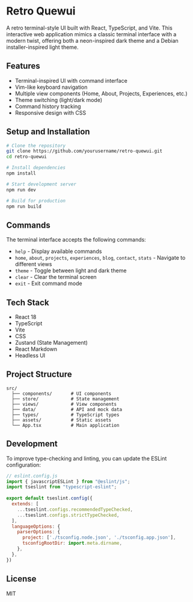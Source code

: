 # Retro Quewui

A retro terminal-style UI built with React, TypeScript, and Vite. This interactive web application mimics a classic terminal interface with a modern twist, offering both a neon-inspired dark theme and a Debian installer-inspired light theme.

## Features

- Terminal-inspired UI with command interface
- Vim-like keyboard navigation
- Multiple view components (Home, About, Projects, Experiences, etc.)
- Theme switching (light/dark mode)
- Command history tracking
- Responsive design with CSS

## Setup and Installation

```bash
# Clone the repository
git clone https://github.com/yourusername/retro-quewui.git
cd retro-quewui

# Install dependencies
npm install

# Start development server
npm run dev

# Build for production
npm run build
```

## Commands

The terminal interface accepts the following commands:

- `help` - Display available commands
- `home`, `about`, `projects`, `experiences`, `blog`, `contact`, `stats` - Navigate to different views
- `theme` - Toggle between light and dark theme
- `clear` - Clear the terminal screen
- `exit` - Exit command mode

## Tech Stack

- React 18
- TypeScript
- Vite
- CSS
- Zustand (State Management)
- React Markdown
- Headless UI

## Project Structure

```
src/
  ├── components/       # UI components
  ├── store/            # State management
  ├── views/            # View components
  ├── data/             # API and mock data
  ├── types/            # TypeScript types
  ├── assets/           # Static assets
  └── App.tsx           # Main application
```

## Development

To improve type-checking and linting, you can update the ESLint configuration:

```js
// eslint.config.js
import { javascriptESLint } from "@eslint/js";
import tseslint from "typescript-eslint";
 
export default tseslint.config({
  extends: [
    ...tseslint.configs.recommendedTypeChecked,
    ...tseslint.configs.strictTypeChecked,
  ],
  languageOptions: {
    parserOptions: {
      project: ['./tsconfig.node.json', './tsconfig.app.json'],
      tsconfigRootDir: import.meta.dirname,
    },
  },
})
```

## License

MIT
